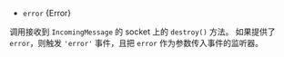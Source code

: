 <!-- YAML
added: v0.3.0
-->

* `error` {Error}

调用接收到 `IncomingMessage` 的 socket 上的 `destroy()` 方法。
如果提供了 `error`，则触发 `'error'` 事件，且把 `error` 作为参数传入事件的监听器。

